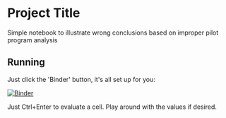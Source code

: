 # Project Title

Simple notebook to illustrate wrong conclusions based on improper pilot program analysis

## Running

Just click the 'Binder' button, it's all set up for you:

[![Binder](https://mybinder.org/badge_logo.svg)](https://mybinder.org/v2/gh/j-schneider/Program_Evaluation/master)

Just Ctrl+Enter to evaluate a cell.
Play around with the values if desired.
